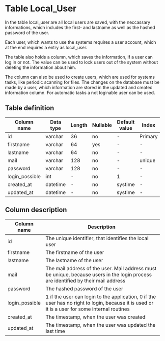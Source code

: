 # Table Local_User

In the table local_user are all local users are saved, with the neccassary informations, which includes the first- and lastname as well as the hashed password of the user.

Each user, which wants to use the systems requires a user account, which at the end requires a entry as local_user.

The table also holds a column, which saves the information, if a user can log in or not. The value can be used to lock users out of the system without deleting the information about him. 

The column can also be used to create users, which are used for systems tasks, like periodic scanning for files. The changes on the database must be made by a user, which information are stored in the updated and created information column. For automatic tasks a not loginable user can be used.

## Table definition

| Column name | Data type | Length | Nullable | Default value | Index |
| --- | --- | --- | --- | --- | --- |
| id | varchar | 36 | no | - | Primary
| firstname | varchar | 64 | yes | - | - |
| lastname | varchar | 64 | no | - | - |
| mail | varchar | 128 | no | - | unique |
| password | varchar | 128 | no | - | - |
| login_possible | int | - | no | 1 | - |
| created_at | datetime | - | no | systime | - |
| updated_at | datetime | - | no | systime | - |


## Column description

| Column name | Description |
| --- | --- |
| id | The unique identifier, that identifies the local user |
| firstname | The firstname of the user |
| lastname | The lastname of the user |
| mail | The mail address of the user. Mail address must be unique, because users in the login process are identified by their mail address |
| password | The hashed password of the user |
| login_possible | 1 if the user can login to the application, 0 if the user has no right to login, because it is used or it is a user for some internal routines |
| created_at | The timestamp, when the user was created |
| updated_at | The timestamp, when the user was updated the last time | 